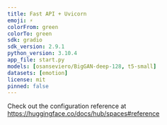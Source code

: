 ```yaml
---
title: Fast API + Uvicorn
emoji: ⚡
colorFrom: green
colorTo: green
sdk: gradio
sdk_version: 2.9.1
python_version: 3.10.4
app_file: start.py
models: [osanseviero/BigGAN-deep-128, t5-small]
datasets: [emotion]
license: mit
pinned: false
---
```


Check out the configuration reference at https://huggingface.co/docs/hub/spaces#reference
